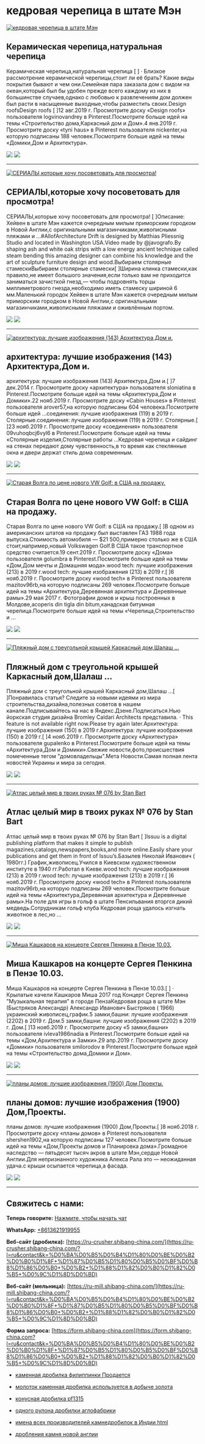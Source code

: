 # кедровая черепица в штате Мэн

<a href="https://swt.shibang-china.com/?l=ru&img&k=%D0%BA%D0%B5%D0%B4%D1%80%D0%BE%D0%B2%D0%B0%D1%8F+%D1%87%D0%B5%D1%80%D0%B5%D0%BF%D0%B8%D1%86%D0%B0+%D0%B2+%D1%88%D1%82%D0%B0%D1%82%D0%B5+%D0%9C%D1%8D%D0%BD" target="_blank">![кедровая черепица в штате Мэн](http://static.shibang-china.com/all-800x300/1375.jpg)</a>

## Керамическая черепица,натуральная черепица
Керамическая черепица,натуральная черепица [ ]&nbsp;&#0183;&#32;Близкое рассмотрение керамической черепицы,стоит ли её брать? Какие виды покрытия бывают и чем они.Семейная пара заказала дом с видом на океан,который был бы удобен прежде всего каждому из них в большинстве случаев,однако с любовью к развлечениям дом должен был расти в насыщенные выходные,чтобы разместить своих.Design roofsDesign roofs [ ]12 авг.2019 г. Просмотрите доску &#171;Design roofs&#187; пользователя logvinovandrey в Pinterest.Посмотрите больше идей на темы &#171;Строительство дома,Каркасный дом и Дом&#187;.4 янв.2019 г. Просмотрите доску &#171;tyni haus&#187; в Pinterest пользователя nickenter,на которую подписаны 188 человек.Посмотрите больше идей на темы &#171;Домики,Дом и Архитектура&#187;.


<a href="https://whatsapp.shibangsoft.com/WhatsApp.php" target="_blank" title="WhatsApp">![](http://static.shibang-china.com/icon/whatsapp.png)</a> <a href="https://swt.shibang-china.com/?l=ru&icon&k=%D0%BA%D0%B5%D0%B4%D1%80%D0%BE%D0%B2%D0%B0%D1%8F+%D1%87%D0%B5%D1%80%D0%B5%D0%BF%D0%B8%D1%86%D0%B0+%D0%B2+%D1%88%D1%82%D0%B0%D1%82%D0%B5+%D0%9C%D1%8D%D0%BD" target="_blank">![](http://static.shibang-china.com/icon/chat-ru.png)</a>

---

<a href="https://swt.shibang-china.com/?l=ru&img&k=%D0%BA%D0%B5%D0%B4%D1%80%D0%BE%D0%B2%D0%B0%D1%8F+%D1%87%D0%B5%D1%80%D0%B5%D0%BF%D0%B8%D1%86%D0%B0+%D0%B2+%D1%88%D1%82%D0%B0%D1%82%D0%B5+%D0%9C%D1%8D%D0%BD" target="_blank">![СЕРИАЛЫ,которые хочу посоветовать для просмотра!](http://static.shibang-china.com/all-800x300/1007.jpg)</a>

## СЕРИАЛЫ,которые хочу посоветовать для просмотра!
СЕРИАЛЫ,которые хочу посоветовать для просмотра! [ ]Описание: Хейвен в штате Мэн кажется очередным милым приморским городком в Новой Англии,с оригинальными магазинчиками,живописными пляжами и …#AllofArchitecture Drift is designed by Matthias Pliessnig Studio and located in Washington USA.Video made by @javografo.By shaping ash and white oak strips with a low energy ancient technique called steam bending this amazing designer can combine his knowledge and the art of sculpture furniture design and wood.Выбираем столярные стамескиВыбираем столярные стамески[ ]Ширина клинка стамески,как правило,не имеет большого значения,если только вам не приходится заниматься зачисткой гнезд,— чтобы подровнять торцы миллиметрового гнезда,необходимо иметь стамеску шириной 6 мм.Маленький городок Хейвен в штате Мэн кажется очередным милым приморским городком в Новой Англии,с оригинальными магазинчиками,живописными пляжами и оживлённым портом.


<a href="https://whatsapp.shibangsoft.com/WhatsApp.php" target="_blank" title="WhatsApp">![](http://static.shibang-china.com/icon/whatsapp.png)</a> <a href="https://swt.shibang-china.com/?l=ru&icon&k=%D0%BA%D0%B5%D0%B4%D1%80%D0%BE%D0%B2%D0%B0%D1%8F+%D1%87%D0%B5%D1%80%D0%B5%D0%BF%D0%B8%D1%86%D0%B0+%D0%B2+%D1%88%D1%82%D0%B0%D1%82%D0%B5+%D0%9C%D1%8D%D0%BD" target="_blank">![](http://static.shibang-china.com/icon/chat-ru.png)</a>

---

<a href="https://swt.shibang-china.com/?l=ru&img&k=%D0%BA%D0%B5%D0%B4%D1%80%D0%BE%D0%B2%D0%B0%D1%8F+%D1%87%D0%B5%D1%80%D0%B5%D0%BF%D0%B8%D1%86%D0%B0+%D0%B2+%D1%88%D1%82%D0%B0%D1%82%D0%B5+%D0%9C%D1%8D%D0%BD" target="_blank">![архитектура: лучшие изображения (143) Архитектура,Дом и.](http://static.shibang-china.com/all-800x300/138.jpg)</a>

## архитектура: лучшие изображения (143) Архитектура,Дом и.
архитектура: лучшие изображения (143) Архитектура,Дом и.[ ]7 дек.2014 г. Просмотрите доску &#171;архитектура&#187; пользователя sloniatina в Pinterest.Посмотрите больше идей на темы &#171;Архитектура,Дом и Домики&#187;.22 нояб.2019 г. Просмотрите доску &#171;Cabin Houses&#187; в Pinterest пользователя arover57,на которую подписаны 604 человека.Посмотрите больше идей …соединения: лучшие изображения (119) в 2019 г. Столярные.соединения: лучшие изображения (119) в 2019 г. Столярные.[ ]23 нояб.2019 г. Просмотрите доску &#171;соединения&#187; пользователя 09vuhoqbcj6vyl6 в Pinterest.Посмотрите больше идей на темы &#171;Столярные изделия,Столярные работы …Кедровая черепица и сайдинг на стенах передают дому чувственность,в то время как стеклянные окна и двери держат стиль дома современным.


<a href="https://whatsapp.shibangsoft.com/WhatsApp.php" target="_blank" title="WhatsApp">![](http://static.shibang-china.com/icon/whatsapp.png)</a> <a href="https://swt.shibang-china.com/?l=ru&icon&k=%D0%BA%D0%B5%D0%B4%D1%80%D0%BE%D0%B2%D0%B0%D1%8F+%D1%87%D0%B5%D1%80%D0%B5%D0%BF%D0%B8%D1%86%D0%B0+%D0%B2+%D1%88%D1%82%D0%B0%D1%82%D0%B5+%D0%9C%D1%8D%D0%BD" target="_blank">![](http://static.shibang-china.com/icon/chat-ru.png)</a>

---

<a href="https://swt.shibang-china.com/?l=ru&img&k=%D0%BA%D0%B5%D0%B4%D1%80%D0%BE%D0%B2%D0%B0%D1%8F+%D1%87%D0%B5%D1%80%D0%B5%D0%BF%D0%B8%D1%86%D0%B0+%D0%B2+%D1%88%D1%82%D0%B0%D1%82%D0%B5+%D0%9C%D1%8D%D0%BD" target="_blank">![Старая Волга по цене нового VW Golf: в США на продажу.](http://static.shibang-china.com/all-800x300/869.jpg)</a>

## Старая Волга по цене нового VW Golf: в США на продажу.
Старая Волга по цене нового VW Golf: в США на продажу.[ ]В одном из американских штатов на продажу был выставлен ГАЗ 1988 года выпуска.Стоимость автомобиля — $21 500,примерно столько же в США стоит,например,новый Volkswagen Golf.В США такое транспортное средство считается.19 сент.2019 г. Просмотрите доску &#171;Дома&#187; пользователя golumbra в Pinterest.Посмотрите больше идей на темы &#171;Дом,Дом мечты и Домашняя мода&#187;.wood tech: лучшие изображения (213) в 2019 г.wood tech: лучшие изображения (213) в 2019 г.[ ]6 нояб.2019 г. Просмотрите доску &#171;wood tech&#187; в Pinterest пользователя mazitov96rb,на которую подписаны 269 человек.Посмотрите больше идей на темы &#171;Архитектура,Деревянная архитектура и Деревянные рамы&#187;.29 мая 2017 г. Фотографии домов и крыш построенных в Молдове,acoperis din tigla din bitum,канадская битумная черепица.Посмотрите больше идей на темы &#171;Черепица,Строительство и …


<a href="https://whatsapp.shibangsoft.com/WhatsApp.php" target="_blank" title="WhatsApp">![](http://static.shibang-china.com/icon/whatsapp.png)</a> <a href="https://swt.shibang-china.com/?l=ru&icon&k=%D0%BA%D0%B5%D0%B4%D1%80%D0%BE%D0%B2%D0%B0%D1%8F+%D1%87%D0%B5%D1%80%D0%B5%D0%BF%D0%B8%D1%86%D0%B0+%D0%B2+%D1%88%D1%82%D0%B0%D1%82%D0%B5+%D0%9C%D1%8D%D0%BD" target="_blank">![](http://static.shibang-china.com/icon/chat-ru.png)</a>

---

<a href="https://swt.shibang-china.com/?l=ru&img&k=%D0%BA%D0%B5%D0%B4%D1%80%D0%BE%D0%B2%D0%B0%D1%8F+%D1%87%D0%B5%D1%80%D0%B5%D0%BF%D0%B8%D1%86%D0%B0+%D0%B2+%D1%88%D1%82%D0%B0%D1%82%D0%B5+%D0%9C%D1%8D%D0%BD" target="_blank">![Пляжный дом с треугольной крышей Каркасный дом,Шалаш …](http://static.shibang-china.com/all-800x300/1448.jpg)</a>

## Пляжный дом с треугольной крышей Каркасный дом,Шалаш …
Пляжный дом с треугольной крышей Каркасный дом,Шалаш …[ ]Понравилась статья? Следите за новыми идеями из мира строительства,дизайна,полезных советов в нашем канале.Подписывайтесь на нас в Яндекс.Дзене.Подписаться.Нью йоркская студия дизайна Bromley Caldari Architects представила.&nbsp;&#0183;&#32;This feature is not available right now.Please try again later.Архитектура: лучшие изображения (150) в 2019 г.Архитектура: лучшие изображения (150) в 2019 г.[ ]4 нояб.2019 г. Просмотрите доску &#171;Архитектура&#187; пользователя gupalenko в Pinterest.Посмотрите больше идей на темы &#171;Архитектура,Дом и Домики&#187;.Свежие новости,фото,происшествия помеченные тегом &quot;домовладельцы&quot;.Мета Новости.Самая полная лента новостей Украины и мира за сегодня.


<a href="https://whatsapp.shibangsoft.com/WhatsApp.php" target="_blank" title="WhatsApp">![](http://static.shibang-china.com/icon/whatsapp.png)</a> <a href="https://swt.shibang-china.com/?l=ru&icon&k=%D0%BA%D0%B5%D0%B4%D1%80%D0%BE%D0%B2%D0%B0%D1%8F+%D1%87%D0%B5%D1%80%D0%B5%D0%BF%D0%B8%D1%86%D0%B0+%D0%B2+%D1%88%D1%82%D0%B0%D1%82%D0%B5+%D0%9C%D1%8D%D0%BD" target="_blank">![](http://static.shibang-china.com/icon/chat-ru.png)</a>

---

<a href="https://swt.shibang-china.com/?l=ru&img&k=%D0%BA%D0%B5%D0%B4%D1%80%D0%BE%D0%B2%D0%B0%D1%8F+%D1%87%D0%B5%D1%80%D0%B5%D0%BF%D0%B8%D1%86%D0%B0+%D0%B2+%D1%88%D1%82%D0%B0%D1%82%D0%B5+%D0%9C%D1%8D%D0%BD" target="_blank">![Атлас целый мир в твоих руках № 076 by Stan Bart](http://static.shibang-china.com/all-800x300/128.jpg)</a>

## Атлас целый мир в твоих руках № 076 by Stan Bart
Атлас целый мир в твоих руках № 076 by Stan Bart [ ]Issuu is a digital publishing platform that makes it simple to publish magazines,catalogs,newspapers,books,and more online.Easily share your publications and get them in front of Issuu’s.Базылев Николай Иванович ( 1980гг.) График,живописец.Учился в Киевском художественном институте в 1940 гг.Работал в Киеве.wood tech: лучшие изображения (213) в 2019 г.wood tech: лучшие изображения (213) в 2019 г.[ ]6 нояб.2019 г. Просмотрите доску &#171;wood tech&#187; в Pinterest пользователя mazitov96rb,на которую подписаны 269 человек.Посмотрите больше идей на темы &#171;Архитектура,Деревянная архитектура и Деревянные рамы&#187;.На поле для игры в гольф в штате Пенсильвания вторгся дикий медведь.Сотрудникам гольф клуба Кедровая роща удалось изгнать животное в лес,но …


<a href="https://whatsapp.shibangsoft.com/WhatsApp.php" target="_blank" title="WhatsApp">![](http://static.shibang-china.com/icon/whatsapp.png)</a> <a href="https://swt.shibang-china.com/?l=ru&icon&k=%D0%BA%D0%B5%D0%B4%D1%80%D0%BE%D0%B2%D0%B0%D1%8F+%D1%87%D0%B5%D1%80%D0%B5%D0%BF%D0%B8%D1%86%D0%B0+%D0%B2+%D1%88%D1%82%D0%B0%D1%82%D0%B5+%D0%9C%D1%8D%D0%BD" target="_blank">![](http://static.shibang-china.com/icon/chat-ru.png)</a>

---

<a href="https://swt.shibang-china.com/?l=ru&img&k=%D0%BA%D0%B5%D0%B4%D1%80%D0%BE%D0%B2%D0%B0%D1%8F+%D1%87%D0%B5%D1%80%D0%B5%D0%BF%D0%B8%D1%86%D0%B0+%D0%B2+%D1%88%D1%82%D0%B0%D1%82%D0%B5+%D0%9C%D1%8D%D0%BD" target="_blank">![Миша Кашкаров на концерте Сергея Пенкина в Пензе 10.03.](http://static.shibang-china.com/all-800x300/313.jpg)</a>

## Миша Кашкаров на концерте Сергея Пенкина в Пензе 10.03.
Миша Кашкаров на концерте Сергея Пенкина в Пензе 10.03.[ ]&nbsp;&#0183;&#32;Крылатые качели Кашкаров Миша 2017 год Концерт Сергея Пенкина &quot;Музыкальная терапия&quot; в городе ПензаКедровая роща в штате Мэн (Быстряков Александр) Александр Иванович Быстряков ( 1966) украинский живописец,график.5 замки,башни: лучшие изображения (2202) в 2019 г. Дом.5 замки,башни: лучшие изображения (2202) в 2019 г. Дом.[ ]13 нояб.2019 г. Просмотрите доску &#171;5 замки,башни&#187; пользователя ivleva1986nadia в Pinterest.Посмотрите больше идей на темы &#171;Дом,Архитектура и Замки&#187;.29 апр.2019 г. Просмотрите доску &#171;Домики&#187; пользователя smilorodov в Pinterest.Посмотрите больше идей на темы &#171;Строительство дома,Домики и Дом&#187;.


<a href="https://whatsapp.shibangsoft.com/WhatsApp.php" target="_blank" title="WhatsApp">![](http://static.shibang-china.com/icon/whatsapp.png)</a> <a href="https://swt.shibang-china.com/?l=ru&icon&k=%D0%BA%D0%B5%D0%B4%D1%80%D0%BE%D0%B2%D0%B0%D1%8F+%D1%87%D0%B5%D1%80%D0%B5%D0%BF%D0%B8%D1%86%D0%B0+%D0%B2+%D1%88%D1%82%D0%B0%D1%82%D0%B5+%D0%9C%D1%8D%D0%BD" target="_blank">![](http://static.shibang-china.com/icon/chat-ru.png)</a>

---

<a href="https://swt.shibang-china.com/?l=ru&img&k=%D0%BA%D0%B5%D0%B4%D1%80%D0%BE%D0%B2%D0%B0%D1%8F+%D1%87%D0%B5%D1%80%D0%B5%D0%BF%D0%B8%D1%86%D0%B0+%D0%B2+%D1%88%D1%82%D0%B0%D1%82%D0%B5+%D0%9C%D1%8D%D0%BD" target="_blank">![планы домов: лучшие изображения (1900) Дом,Проекты.](http://static.shibang-china.com/all-800x300/168.jpg)</a>

## планы домов: лучшие изображения (1900) Дом,Проекты.
планы домов: лучшие изображения (1900) Дом,Проекты.[ ]8 нояб.2018 г. Просмотрите доску &#171;планы домов&#187; в Pinterest пользователя shershen1902,на которую подписаны 127 человек.Посмотрите больше идей на темы &#171;Дом,Проекты домов и Планировка дома&#187;.Громадное наследство — пятьдесят тысяч акров в штате Мэн,сердце Новой Англии.Для непризнанного художника Алекса Рала это — неожиданная удача.с крыши осыпается черепица,а фасада.

<a href="https://whatsapp.shibangsoft.com/WhatsApp.php" target="_blank" title="WhatsApp">![](http://static.shibang-china.com/icon/whatsapp.png)</a> <a href="https://swt.shibang-china.com/?l=ru&icon&k=%D0%BA%D0%B5%D0%B4%D1%80%D0%BE%D0%B2%D0%B0%D1%8F+%D1%87%D0%B5%D1%80%D0%B5%D0%BF%D0%B8%D1%86%D0%B0+%D0%B2+%D1%88%D1%82%D0%B0%D1%82%D0%B5+%D0%9C%D1%8D%D0%BD" target="_blank">![](http://static.shibang-china.com/icon/chat-ru.png)</a>

---
## Свяжитесь с нами:

**Теперь говорите:** [Нажмите, чтобы начать чат](https://swt.shibang-china.com?l=ru&contact&k=%D0%BA%D0%B5%D0%B4%D1%80%D0%BE%D0%B2%D0%B0%D1%8F+%D1%87%D0%B5%D1%80%D0%B5%D0%BF%D0%B8%D1%86%D0%B0+%D0%B2+%D1%88%D1%82%D0%B0%D1%82%D0%B5+%D0%9C%D1%8D%D0%BD)

**WhatsApp:**  [+8613621919955](https://whatsapp.shibangsoft.com/WhatsApp.php)

**Веб-сайт (дробилка):** [https://ru-crusher.shibang-china.com/](https://ru-crusher.shibang-china.com/?l=ru&contact&k=%D0%BA%D0%B5%D0%B4%D1%80%D0%BE%D0%B2%D0%B0%D1%8F+%D1%87%D0%B5%D1%80%D0%B5%D0%BF%D0%B8%D1%86%D0%B0+%D0%B2+%D1%88%D1%82%D0%B0%D1%82%D0%B5+%D0%9C%D1%8D%D0%BD)

**Веб-сайт (мельница):** [https://ru-mill.shibang-china.com/](https://ru-mill.shibang-china.com/?l=ru&contact&k=%D0%BA%D0%B5%D0%B4%D1%80%D0%BE%D0%B2%D0%B0%D1%8F+%D1%87%D0%B5%D1%80%D0%B5%D0%BF%D0%B8%D1%86%D0%B0+%D0%B2+%D1%88%D1%82%D0%B0%D1%82%D0%B5+%D0%9C%D1%8D%D0%BD)

**Форма запроса:** [https://form.shibang-china.com](https://form.shibang-china.com?l=ru&contact&k=%D0%BA%D0%B5%D0%B4%D1%80%D0%BE%D0%B2%D0%B0%D1%8F+%D1%87%D0%B5%D1%80%D0%B5%D0%BF%D0%B8%D1%86%D0%B0+%D0%B2+%D1%88%D1%82%D0%B0%D1%82%D0%B5+%D0%9C%D1%8D%D0%BD)

* [каменная дробилка филиппинки Продается](../113/%D0%BA%D0%B0%D0%BC%D0%B5%D0%BD%D0%BD%D0%B0%D1%8F%20%D0%B4%D1%80%D0%BE%D0%B1%D0%B8%D0%BB%D0%BA%D0%B0%20%D1%84%D0%B8%D0%BB%D0%B8%D0%BF%D0%BF%D0%B8%D0%BD%D0%BA%D0%B8%20%D0%9F%D1%80%D0%BE%D0%B4%D0%B0%D0%B5%D1%82%D1%81%D1%8F.md)

* [молоток каменная дробилка используется в добыче золота](../108/%D0%BC%D0%BE%D0%BB%D0%BE%D1%82%D0%BE%D0%BA%20%D0%BA%D0%B0%D0%BC%D0%B5%D0%BD%D0%BD%D0%B0%D1%8F%20%D0%B4%D1%80%D0%BE%D0%B1%D0%B8%D0%BB%D0%BA%D0%B0%20%D0%B8%D1%81%D0%BF%D0%BE%D0%BB%D1%8C%D0%B7%D1%83%D0%B5%D1%82%D1%81%D1%8F%20%D0%B2%20%D0%B4%D0%BE%D0%B1%D1%8B%D1%87%D0%B5%20%D0%B7%D0%BE%D0%BB%D0%BE%D1%82%D0%B0.md)

* [конусная дробилка pf1315](../110/%D0%BA%D0%BE%D0%BD%D1%83%D1%81%D0%BD%D0%B0%D1%8F%20%D0%B4%D1%80%D0%BE%D0%B1%D0%B8%D0%BB%D0%BA%D0%B0%20pf1315.md)

* [одного рулона дробилки аглофабрики](../109/%D0%BE%D0%B4%D0%BD%D0%BE%D0%B3%D0%BE%20%D1%80%D1%83%D0%BB%D0%BE%D0%BD%D0%B0%20%D0%B4%D1%80%D0%BE%D0%B1%D0%B8%D0%BB%D0%BA%D0%B8%20%D0%B0%D0%B3%D0%BB%D0%BE%D1%84%D0%B0%D0%B1%D1%80%D0%B8%D0%BA%D0%B8.md)

* [имена всех производителей камнедробилок в Индии html](../115/%D0%B8%D0%BC%D0%B5%D0%BD%D0%B0%20%D0%B2%D1%81%D0%B5%D1%85%20%D0%BF%D1%80%D0%BE%D0%B8%D0%B7%D0%B2%D0%BE%D0%B4%D0%B8%D1%82%D0%B5%D0%BB%D0%B5%D0%B9%20%D0%BA%D0%B0%D0%BC%D0%BD%D0%B5%D0%B4%D1%80%D0%BE%D0%B1%D0%B8%D0%BB%D0%BE%D0%BA%20%D0%B2%20%D0%98%D0%BD%D0%B4%D0%B8%D0%B8%20html.md)

* [дробления камня новой англии](../107/%D0%B4%D1%80%D0%BE%D0%B1%D0%BB%D0%B5%D0%BD%D0%B8%D1%8F%20%D0%BA%D0%B0%D0%BC%D0%BD%D1%8F%20%D0%BD%D0%BE%D0%B2%D0%BE%D0%B9%20%D0%B0%D0%BD%D0%B3%D0%BB%D0%B8%D0%B8.md)